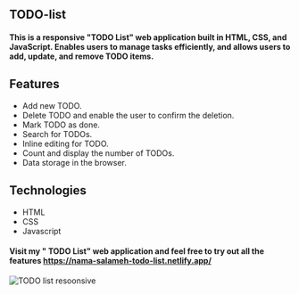 ## TODO-list
#### This is a responsive "TODO List" web application built in HTML, CSS, and JavaScript. Enables users to manage tasks efficiently, and allows users to add, update, and remove TODO items.

## Features
* Add new TODO.
* Delete TODO and enable the user to confirm the deletion.
* Mark TODO as done.
* Search for TODOs.
* Inline editing for TODO.
* Count and display the number of TODOs.
* Data storage in the browser.

## Technologies
* HTML
* CSS
* Javascript

#### Visit my " TODO List"  web application and feel free to try out all the features  https://nama-salameh-todo-list.netlify.app/


![TODO list resoonsive](https://github.com/Nama-Salameh/TODO-list/assets/92352860/980d6c25-6766-4b98-bcb6-bc79dba24069)
